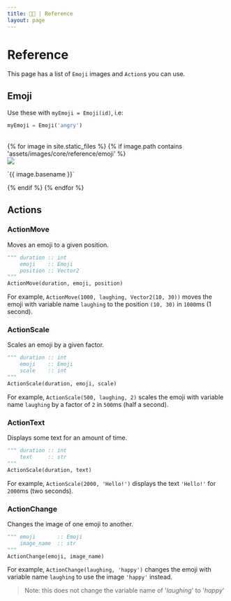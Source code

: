 ```yaml
---
title: 🐍📙 | Reference
layout: page
---
```


# Reference

This page has a list of `Emoji` images and `Action`s you can use.

## Emoji

Use these with `myEmoji = Emoji(id)`, i.e:
```python
myEmoji = Emoji('angry')
```

<br/>

<div id="reference__cont">
    {% for image in site.static_files %}
        {% if image.path contains 'assets/images/core/reference/emoji' %}
            <div class="block">
                <img src="{{ image.path }}"/>
                <p>`{{ image.basename }}`</p>
            </div>
        {% endif %}
    {% endfor %}
</div>

## Actions

### ActionMove

Moves an emoji to a given position.

```python
""" duration :: int
    emoji    :: Emoji
    position :: Vector2
"""
ActionMove(duration, emoji, position)
```
For example, `ActionMove(1000, laughing, Vector2(10, 30))` moves the emoji with variable name `laughing` to the position `(10, 30)` in `1000`ms (1 second).

### ActionScale

Scales an emoji by a given factor.

```python
""" duration :: int
    emoji    :: Emoji
    scale    :: int
"""
ActionScale(duration, emoji, scale)
```
For example, `ActionScale(500, laughing, 2)` scales the emoji with variable name `laughing` by a factor of `2` in `500`ms (half a second).

### ActionText

Displays some text for an amount of time.

```python
""" duration :: int
    text     :: str
"""
ActionScale(duration, text)
```
For example, `ActionScale(2000, 'Hello!')` displays the text `'Hello!'` for `2000`ms (two seconds).

### ActionChange

Changes the image of one emoji to another.

```python
""" emoji       :: Emoji
    image_name  :: str
"""
ActionChange(emoji, image_name)
```
For example, `ActionChange(laughing, 'happy')` changes the emoji with variable name `laughing` to use the image `'happy'` instead.
> Note: this does not change the variable name of '*laughing*' to '*happy*'
